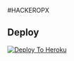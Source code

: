 #HACKEROPX

## Deploy
[![Deploy To Heroku](https://www.herokucdn.com/deploy/button.svg)](https://heroku.com/deploy)
